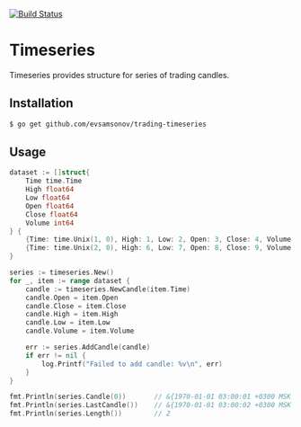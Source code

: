 [![Build Status](https://travis-ci.org/evsamsonov/trading-timeseries.svg?branch=master)](https://travis-ci.org/evsamsonov/trading-timeseries)

# Timeseries

Timeseries provides structure for series of trading candles. 

## Installation

```sh
$ go get github.com/evsamsonov/trading-timeseries
```

## Usage


```go
dataset := []struct{
    Time time.Time
    High float64
    Low float64
    Open float64
    Close float64
    Volume int64
} {
    {Time: time.Unix(1, 0), High: 1, Low: 2, Open: 3, Close: 4, Volume: 5},
    {Time: time.Unix(2, 0), High: 6, Low: 7, Open: 8, Close: 9, Volume: 10},
}

series := timeseries.New()
for _, item := range dataset {
    candle := timeseries.NewCandle(item.Time)
    candle.Open = item.Open
    candle.Close = item.Close
    candle.High = item.High
    candle.Low = item.Low
    candle.Volume = item.Volume

    err := series.AddCandle(candle)
    if err != nil {
        log.Printf("Failed to add candle: %v\n", err)
    }
}

fmt.Println(series.Candle(0))		// &{1970-01-01 03:00:01 +0300 MSK 1 2 3 4 5}
fmt.Println(series.LastCandle())	// &{1970-01-01 03:00:02 +0300 MSK 6 7 8 9 10}
fmt.Println(series.Length())		// 2
```
